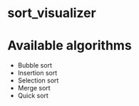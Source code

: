 # sort_visualizer

# Available algorithms
- Bubble sort
- Insertion sort
- Selection sort
- Merge sort
- Quick sort
